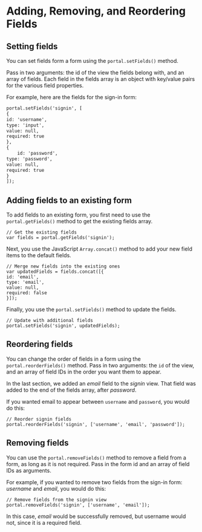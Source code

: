 ﻿---
sidebar_position: 5
---

# Adding, Removing, and Reordering Fields

<head>
  <meta name="guidename" content="API Management"/>
  <meta name="context" content="GUID-79472380-3bc7-4e73-a769-6dd9c24963f3"/>
</head>

## Setting fields

You can set fields form a form using the `portal.setFields()` method. 

Pass in two arguments: the id of the view the fields belong with, and an array of fields. Each field in the fields array is an object with key/value pairs for the various field properties. 

For example, here are the fields for the sign-in form: 

```xml
portal.setFields('signin', [
{
id: 'username',
type: 'input',
value: null,
required: true
},
{
    id: 'password',
type: 'password',
value: null,
required: true
}
]);
```

## Adding fields to an existing form

To add fields to an existing form, you first need to use the `portal.getFields()` method to get the existing fields array. 

```
// Get the existing fields
var fields = portal.getFields('signin');
```

Next, you use the JavaScript `Array.concat()` method to add your new field items to the default fields. 

```
// Merge new fields into the existing ones
var updatedFields = fields.concat([{
id: 'email',
type: 'email',
value: null,
required: false
}]);
```

Finally, you use the `portal.setFields()` method to update the fields. 

```
// Update with additional fields
portal.setFields('signin', updatedFields);
```

## Reordering fields

You can change the order of fields in a form using the `portal.reorderFields()` method. Pass in two arguments: the `id` of the view, and an array of field IDs in the order you want them to appear. 

In the last section, we added an *email* field to the *signin* view. That field was added to the end of the fields array, after *password*. 

If you wanted email to appear between `username` and `password`, you would do this: 

```
// Reorder signin fields
portal.reorderFields('signin', ['username', 'email', 'password']);
```

## Removing fields

You can use the `portal.removeFields()` method to remove a field from a form, as long as it is not required. Pass in the form id and an array of field IDs as arguments. 

For example, if you wanted to remove two fields from the sign-in form: *username* and *email*, you would do this: 

```
// Remove fields from the signin view
portal.removeFields('signin', ['username', 'email']);
```

In this case, *email* would be successfully removed, but username would not, since it is a required field. 
